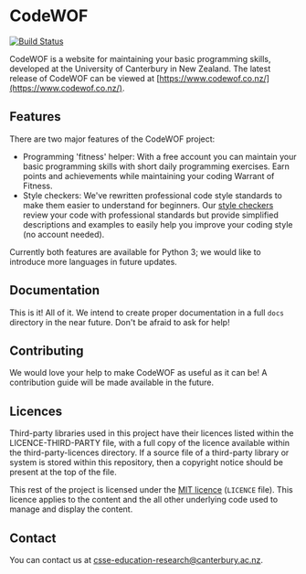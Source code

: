 # CodeWOF

[![Build Status](https://travis-ci.org/uccser/codewof.svg?branch=master)](https://travis-ci.org/uccser/codewof)

CodeWOF is a website for maintaining your basic programming skills, developed at the University of Canterbury in New Zealand.
The latest release of CodeWOF can be viewed at [https://www.codewof.co.nz/](https://www.codewof.co.nz/).

## Features

There are two major features of the CodeWOF project:

- Programming 'fitness' helper:
  With a free account you can maintain your basic programming skills with short daily programming exercises.
  Earn points and achievements while maintaining your coding Warrant of Fitness.
- Style checkers:
  We've rewritten professional code style standards to make them easier to understand for beginners.
  Our [style checkers](https://www.codewof.co.nz/style/) review your code with professional standards but provide simplified descriptions and examples to easily help you improve your coding style (no account needed).

Currently both features are available for Python 3; we would like to introduce more languages in future updates.

## Documentation

This is it! All of it.
We intend to create proper documentation in a full `docs` directory in the near future.
Don't be afraid to ask for help!

## Contributing

We would love your help to make CodeWOF as useful as it can be!
A contribution guide will be made available in the future.

## Licences

Third-party libraries used in this project have their licences listed within the LICENCE-THIRD-PARTY file, with a full copy of the licence available within the third-party-licences directory.
If a source file of a third-party library or system is stored within this repository, then a copyright notice should be present at the top of the file.

This rest of the project is licensed under the [MIT licence](https://opensource.org/licenses/MIT) (`LICENCE` file).
This licence applies to the content and the all other underlying code used to manage and display the content.

## Contact

You can contact us at [csse-education-research@canterbury.ac.nz](mailto:csse-education-research@canterbury.ac.nz).
